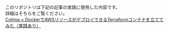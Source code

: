 このリポジトリは下記の記事の実践に使用した内容です。  
詳細はそちらをご覧ください。  
[Colima × DockerでAWSリソースがデプロイできるTerraformコンテナを立ててみた（実践あり）](https://dev.classmethod.jp/articles/colima-docker-terraform/)